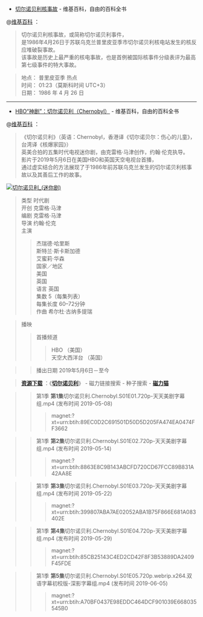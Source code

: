- [切尔诺贝利核事故](https://zh.wikipedia.org/zh/切尔诺贝利核事故) - 维基百科，自由的百科全书

@[维基百科](https://zh.wikipedia.org/zh/切尔诺贝利核事故) ：<br>
> 切尔诺贝利核事故，或简称切尔诺贝利事件，<br>
> 是1986年4月26日于苏联乌克兰普里皮亚季市切尔诺贝利核电站发生的核反应堆破裂事故。<br>
> 该事故是历史上最严重的核电事故，也是首例被国际核事件分级表评为最高第七级事件的特大事故。<br>

> 地点： 普里皮亚季 热点 <br>
> 时间： 01:23（莫斯科时间 UTC+3）<br>
> 日期： 1986 年 4 月 26 日<br>

<hr>

- [HBO“神剧”：切尔诺贝利（Chernobyl）](https://zh.wikipedia.org/wiki/切尔诺贝利_(迷你剧)) - 维基百科，自由的百科全书

@[维基百科](https://zh.wikipedia.org/wiki/切尔诺贝利_(迷你剧)) ：<br>
> 《切尔诺贝利》（英语：Chernobyl，香港译《切尔诺贝尔：伤心的儿童》，台湾译《核爆家园》）<br>
> 英美合拍的五集时代电视迷你剧，由克雷格·马津创作，约翰·伦克执导。<br>
> 影片于2019年5月6日在美国HBO和英国天空电视台首播，<br>
> 通过虚实结合的方法展现了于1986年前苏联乌克兰发生的切尔诺贝利核事故以及其善后工作的故事。<br>


<a href="https://zh.wikipedia.org/wiki/%E5%88%87%E5%B0%94%E8%AF%BA%E8%B4%9D%E5%88%A9_(%E8%BF%B7%E4%BD%A0%E5%89%A7)">
<img src="https://camo.githubusercontent.com/09803b70fa8fe2b06cb60bdf3271795a9e4d5b8c/68747470733a2f2f75706c6f61642e77696b696d656469612e6f72672f77696b6970656469612f7a682f612f61372f436865726e6f62796c5f323031395f4d696e697365726965732e6a7067" border="0" alt="切尔诺贝利_(迷你剧)" title="HBO“神剧”：切尔诺贝利（Chernobyl）IMDB 9.6/豆瓣9.7已删"></a>

> 类型	时代剧 <br>
> 开创	克雷格·马津 <br>
> 编剧	克雷格·马津 <br>
> 导演	约翰·伦克 <br>
> 主演	 <br>
>>  杰瑞德·哈里斯 <br>
>>  斯特兰·斯卡斯加德 <br>
>>  艾蜜莉·华森 <br>
> 国家／地区	 <br>
>>  美国 <br>
>>  英国 <br>
> 语言	英国 <br>
> 集数	5（每集列表）<br>
> 每集长度	60–72分钟 <br>
> 作曲	希尔杜·古纳多提瑞 <br>

> 播映 <br>
>>  首播频道	 <br>
>>>  HBO （美国） <br>
>>>  天空大西洋台 （英国） <br>

>>  播出日期	2019年5月6日－至今 <br>

> [**资源下载**](https://www.cilimao.tv/search?word=%E5%88%87%E5%B0%94%E8%AF%BA%E8%B4%9D%E5%88%A9&page=1) ：《[**切尔诺贝利**](https://www.cilimao.tv/baike/movie/eoQGdPGx1a?tabType=selfDownload)》 - 磁力链接搜索 - 种子搜索 - [**磁力猫**](https://www.cilimao.io/)

>> 第1季 **第1集**切尔诺贝利.Chernobyl.S01E01.720p-天天美剧字幕组.mp4	(发布时间 2019-05-08)
>>>    magnet:?xt=urn:btih:89EC0D2C691501D50D5D205FA474EA0474FF3662
    
>> 第1季 **第2集**切尔诺贝利.Chernobyl.S01E02.720p-天天美剧字幕组.mp4	(发布时间 2019-05-14)
>>>    magnet:?xt=urn:btih:8863E8C9B143ABCFD720CD67FCC89B831A42AA8E

>> 第1季 **第3集**切尔诺贝利.Chernobyl.S01E03.720p-天天美剧字幕组.mp4	(发布时间 2019-05-22)
>>>    magnet:?xt=urn:btih:399807ABA7AE02052ABA1B75F866E681A083402E

>> 第1季 **第4集**切尔诺贝利.Chernobyl.S01E04.720p-天天美剧字幕组.mp4	(发布时间 2019-05-29)
>>>    magnet:?xt=urn:btih:85CB25143C4ED2CD42F8F3B53889DA2409F45FDE

>> 第1季 **第5集**切尔诺贝利.Chernobyl.S01E05.720p.webrip.x264.双语字幕初校版-深影字幕组.mp4	
	(发布时间 2019-06-05)
>>>    magnet:?xt=urn:btih:A70BF0437E98EDDC464DCF901039E668035545B0
